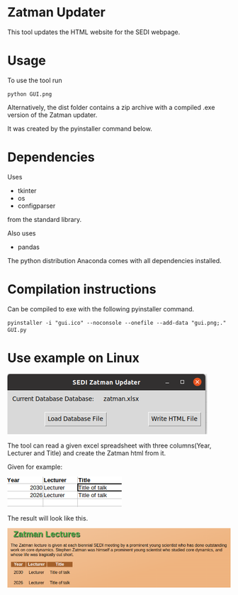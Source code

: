 # Zatman Updater
This tool updates the HTML website for the SEDI webpage.

# Usage
To use the tool run
```
python GUI.png
```

Alternatively, the dist folder contains a zip archive with a compiled
.exe version of the Zatman updater.

It was created by the pyinstaller command below.

# Dependencies
Uses
- tkinter
- os
- configparser

from the standard library.

Also uses
- pandas

The python distribution Anaconda comes with all dependencies installed.

# Compilation instructions
Can be compiled to exe with the following pyinstaller command.
```
pyinstaller -i "gui.ico" --noconsole --onefile --add-data "gui.png;." GUI.py
```

# Use example on Linux
![Example use](./examples/tool_example.png)

The tool can read a given excel spreadsheet with three columns(Year, Lecturer
and Title) and create the Zatman html from it.

Given for example:

![Table use](./examples/table_example.png)

The result will look like this.

![Zatman use](./examples/zatman_lecture_result.png)
